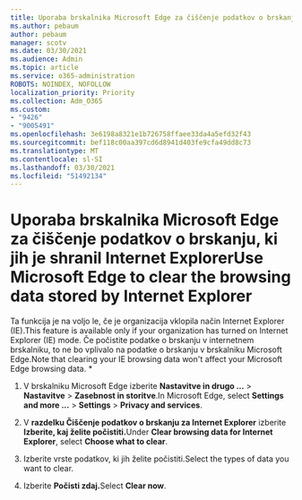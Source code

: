 ```yaml
---
title: Uporaba brskalnika Microsoft Edge za čiščenje podatkov o brskanju, ki jih je shranil Internet Explorer
ms.author: pebaum
author: pebaum
manager: scotv
ms.date: 03/30/2021
ms.audience: Admin
ms.topic: article
ms.service: o365-administration
ROBOTS: NOINDEX, NOFOLLOW
localization_priority: Priority
ms.collection: Adm_O365
ms.custom:
- "9426"
- "9005491"
ms.openlocfilehash: 3e6198a8321e1b726758ffaee33da4a5efd32f43
ms.sourcegitcommit: bef118c00aa397cd6d8941d403fe9cfa49dd8c73
ms.translationtype: MT
ms.contentlocale: sl-SI
ms.lasthandoff: 03/30/2021
ms.locfileid: "51492134"
---
```

# <a name="use-microsoft-edge-to-clear-the-browsing-data-stored-by-internet-explorer"></a><span data-ttu-id="4b34b-102">Uporaba brskalnika Microsoft Edge za čiščenje podatkov o brskanju, ki jih je shranil Internet Explorer</span><span class="sxs-lookup"><span data-stu-id="4b34b-102">Use Microsoft Edge to clear the browsing data stored by Internet Explorer</span></span>

<span data-ttu-id="4b34b-103">Ta funkcija je na voljo le, če je organizacija vklopila način Internet Explorer (IE).</span><span class="sxs-lookup"><span data-stu-id="4b34b-103">This feature is available only if your organization has turned on Internet Explorer (IE) mode.</span></span> <span data-ttu-id="4b34b-104">Če počistite podatke o brskanju v internetnem brskalniku, to ne bo vplivalo na podatke o brskanju v brskalniku Microsoft Edge.</span><span class="sxs-lookup"><span data-stu-id="4b34b-104">Note that clearing your IE browsing data won't affect your Microsoft Edge browsing data.</span></span>
*
1. <span data-ttu-id="4b34b-105">V brskalniku Microsoft Edge izberite **Nastavitve in drugo ...**  >  **Nastavitve**  >  **Zasebnost in storitve**.</span><span class="sxs-lookup"><span data-stu-id="4b34b-105">In Microsoft Edge, select **Settings and more ...** > **Settings** > **Privacy and services**.</span></span>

1. <span data-ttu-id="4b34b-106">V **razdelku Čiščenje podatkov o brskanju za Internet Explorer** izberite **Izberite, kaj želite počistiti.**</span><span class="sxs-lookup"><span data-stu-id="4b34b-106">Under **Clear browsing data for Internet Explorer**, select **Choose what to clear**.</span></span>

1. <span data-ttu-id="4b34b-107">Izberite vrste podatkov, ki jih želite počistiti.</span><span class="sxs-lookup"><span data-stu-id="4b34b-107">Select the types of data you want to clear.</span></span>

1. <span data-ttu-id="4b34b-108">Izberite **Počisti zdaj.**</span><span class="sxs-lookup"><span data-stu-id="4b34b-108">Select **Clear now**.</span></span>